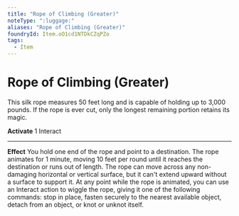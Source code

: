 ```yaml
---
title: "Rope of Climbing (Greater)"
noteType: ":luggage:"
aliases: "Rope of Climbing (Greater)"
foundryId: Item.oO1cd1NTDkCZqPZo
tags:
  - Item
---
```


# Rope of Climbing (Greater)

This silk rope measures 50 feet long and is capable of holding up to 3,000 pounds. If the rope is ever cut, only the longest remaining portion retains its magic.

**Activate** 1 Interact

* * *

**Effect** You hold one end of the rope and point to a destination. The rope animates for 1 minute, moving 10 feet per round until it reaches the destination or runs out of length. The rope can move across any non-damaging horizontal or vertical surface, but it can't extend upward without a surface to support it. At any point while the rope is animated, you can use an Interact action to wiggle the rope, giving it one of the following commands: stop in place, fasten securely to the nearest available object, detach from an object, or knot or unknot itself.
